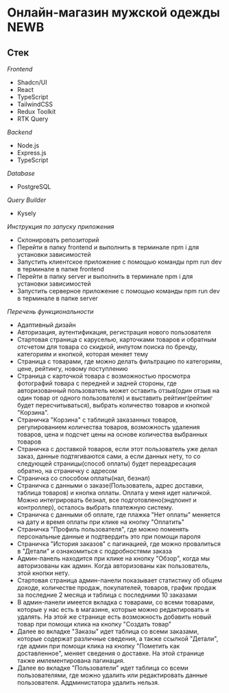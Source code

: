 # Онлайн-магазин мужской одежды NEWB

## Стек

_Frontend_

- Shadcn/UI
- React
- TypeScript
- TailwindCSS
- Redux Toolkit
- RTK Query

_Backend_

- Node.js
- Express.js
- TypeScript

_Database_

- PostgreSQL

_Query Builder_

- Kysely

_Инструкция по запуску приложения_

- Склонировать репозиторий
- Перейти в папку frontend и выполнить в терминале npm i для установки зависимостей
- Запустить клиентское приложение с помощью команды npm run dev в терминале в папке frontend
- Перейти в папку server и выполнить в терминале npm i для установки зависимостей
- Запустить серверное приложение с помощью команды npm run dev в терминале в папке server

_Перечень функциональности_

- Адаптивный дизайн
- Авторизация, аутентификация, регистрация нового пользователя
- Стартовая страница с каруселью, карточками товаров и обратным отсчетом для товара со скидкой, инпутом поиска по бренду, категориям и кнопкой, которая меняет тему
- Страница с товарами, где можно делать фильтрацию по категориям, цене, рейтингу, новому поступлению
- Страница с карточкой товара с возможностью просмотра фотографий товара с передней и задней стороны, где авторизованный пользователь может оставить отзыв(один отзыв на один товар от одного пользователя) и выставить рейтинг(рейтинг будет пересчитываться), выбрать количество товаров и кнопкой "Корзина".
- Страничка "Корзина" с таблицей заказанных товаров, регулированием количества товаров, возможность удаления товаров, цена и подсчет цены на основе количества выбранных товаров
- Страничка с доставкой товаров, если этот пользователь уже делал заказ, данные подтягиваются сами, а если данных нету, то со следующей страницы(способ оплаты) будет переадресация обратно, на страничку с адресом
- Страничка со способом оплаты(нал, безнал)
- Страничка с данными о заказе(Пользователь, адрес доставки, таблица товаров) и кнопка оплаты. Оплата у меня идет наличкой. Можно интегрировать безнал, все подготовлено(эндпоинт и контроллер), осталось выбрать платежную систему.
- Страничка с данными об оплате, где плажка "Нет оплаты" меняется на дату и время оплаты при клике на кнопку "Оплатить"
- Страничка "Профиль пользователя", где можно поменять персональные данные и подтвердить это при помощи пароля
- Страничка "История заказов" с пагинацией, где можно провалиться в "Детали" и ознакомиться с подробностями заказа
- Админ-панель находится при клике на кнопку "Обзор", когда мы авторизованы как админ. Когда авторизованы как пользователь, этой кнопки нету.
- Стартовая страница админ-панели показывает статистику об общем доходе, количестве продаж, покупателей, товаров, график продаж за последние 2 месяца и таблица с последними 10 заказами
- В админ-панели имеется вкладка с товарами, со всеми товарами, которые у нас есть в магазине, которые можно редактировать и удалять. На этой же странице есть возможность добавить новый товар при помощи клика на кнопку "Создать товар"
- Далее во вкладке "Заказы" идет таблица со всеми заказами, которые содержат различные сведения, а также ссылкой "Детали", где админ при помощи клика на кнопку "Пометить как доставленное", меняет сведения о доставке. На этой странице также имлементирована пагинация.
- Далее во вкладке "Пользователи" идет таблица со всеми пользователями, где можно удалить или редактировать данные пользователя. Аддминистатора удалить нельзя.
